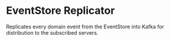 # EventStore Replicator

Replicates every domain event from the EventStore into Kafka for distribution to the subscribed servers.